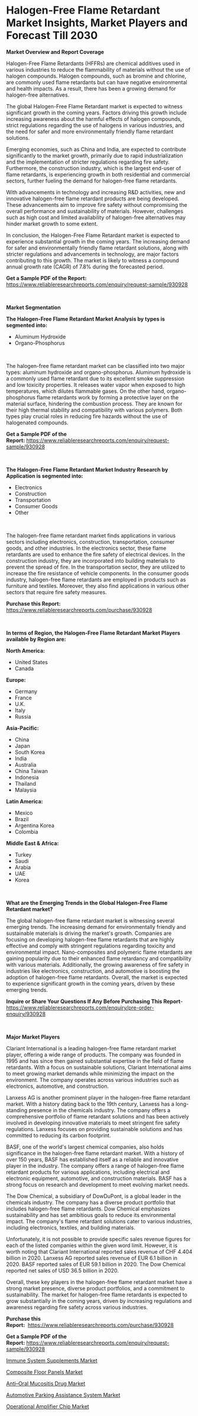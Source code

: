 <p><h1>Halogen-Free Flame Retardant Market Insights, Market Players and Forecast Till 2030</h1></p><p><strong>Market Overview and Report Coverage</strong></p>
<p><p>Halogen-Free Flame Retardants (HFFRs) are chemical additives used in various industries to reduce the flammability of materials without the use of halogen compounds. Halogen compounds, such as bromine and chlorine, are commonly used flame retardants but can have negative environmental and health impacts. As a result, there has been a growing demand for halogen-free alternatives.</p><p>The global Halogen-Free Flame Retardant market is expected to witness significant growth in the coming years. Factors driving this growth include increasing awareness about the harmful effects of halogen compounds, strict regulations regarding the use of halogens in various industries, and the need for safer and more environmentally friendly flame retardant solutions.</p><p>Emerging economies, such as China and India, are expected to contribute significantly to the market growth, primarily due to rapid industrialization and the implementation of stricter regulations regarding fire safety. Furthermore, the construction industry, which is the largest end-user of flame retardants, is experiencing growth in both residential and commercial sectors, further fueling the demand for halogen-free flame retardants.</p><p>With advancements in technology and increasing R&D activities, new and innovative halogen-free flame retardant products are being developed. These advancements aim to improve fire safety without compromising the overall performance and sustainability of materials. However, challenges such as high cost and limited availability of halogen-free alternatives may hinder market growth to some extent.</p><p>In conclusion, the Halogen-Free Flame Retardant market is expected to experience substantial growth in the coming years. The increasing demand for safer and environmentally friendly flame retardant solutions, along with stricter regulations and advancements in technology, are major factors contributing to this growth. The market is likely to witness a compound annual growth rate (CAGR) of 7.8% during the forecasted period.</p></p>
<p><strong>Get a Sample PDF of the Report:</strong> <a href="https://www.reliableresearchreports.com/enquiry/request-sample/930928">https://www.reliableresearchreports.com/enquiry/request-sample/930928</a></p>
<p>&nbsp;</p>
<p><strong>Market Segmentation</strong></p>
<p><strong>The Halogen-Free Flame Retardant Market Analysis by types is segmented into:</strong></p>
<p><ul><li>Aluminum Hydroxide</li><li>Organo-Phosphorus</li></ul></p>
<p>&nbsp;</p>
<p><p>The halogen-free flame retardant market can be classified into two major types: aluminum hydroxide and organo-phosphorus. Aluminum hydroxide is a commonly used flame retardant due to its excellent smoke suppression and low toxicity properties. It releases water vapor when exposed to high temperatures, which dilutes flammable gases. On the other hand, organo-phosphorus flame retardants work by forming a protective layer on the material surface, hindering the combustion process. They are known for their high thermal stability and compatibility with various polymers. Both types play crucial roles in reducing fire hazards without the use of halogenated compounds.</p></p>
<p><strong>Get a Sample PDF of the Report:</strong>&nbsp;<a href="https://www.reliableresearchreports.com/enquiry/request-sample/930928">https://www.reliableresearchreports.com/enquiry/request-sample/930928</a></p>
<p>&nbsp;</p>
<p><strong>The Halogen-Free Flame Retardant Market Industry Research by Application is segmented into:</strong></p>
<p><ul><li>Electronics</li><li>Construction</li><li>Transportation</li><li>Consumer Goods</li><li>Other</li></ul></p>
<p>&nbsp;</p>
<p><p>The halogen-free flame retardant market finds applications in various sectors including electronics, construction, transportation, consumer goods, and other industries. In the electronics sector, these flame retardants are used to enhance the fire safety of electrical devices. In the construction industry, they are incorporated into building materials to prevent the spread of fire. In the transportation sector, they are utilized to increase the fire resistance of vehicle components. In the consumer goods industry, halogen-free flame retardants are employed in products such as furniture and textiles. Moreover, they also find applications in various other sectors that require fire safety measures.</p></p>
<p><strong>Purchase this Report:</strong>&nbsp; <a href="https://www.reliableresearchreports.com/purchase/930928">https://www.reliableresearchreports.com/purchase/930928</a></p>
<p>&nbsp;</p>
<p><strong>In terms of Region, the Halogen-Free Flame Retardant Market Players available by Region are:</strong></p>
<p>
    <p> <strong> North America: </strong>
        <ul>
            <li>United States</li>
            <li>Canada</li>
        </ul>
        </p> 
    <p> <strong> Europe: </strong>
        <ul>
            <li>Germany</li>
            <li>France</li>
            <li>U.K.</li>
            <li>Italy</li>
            <li>Russia</li>
        </ul>
        </p> 
    <p> <strong> Asia-Pacific: </strong>
        <ul>
            <li>China</li>
            <li>Japan</li>
            <li>South Korea</li>
            <li>India</li>
            <li>Australia</li>
            <li>China Taiwan</li>
            <li>Indonesia</li>
            <li>Thailand</li>
            <li>Malaysia</li>
        </ul>
        </p> 
    <p> <strong> Latin America: </strong>
        <ul>
            <li>Mexico</li>
            <li>Brazil</li>
            <li>Argentina Korea</li>
            <li>Colombia</li>
        </ul>
        </p> 
    <p> <strong> Middle East & Africa: </strong>
        <ul>
            <li>Turkey</li>
            <li>Saudi</li>
            <li>Arabia</li>
            <li>UAE</li>
            <li>Korea</li>
        </ul>
    </p>
    </p>
<p>&nbsp;</p>
<p><strong>What are the Emerging Trends in the Global Halogen-Free Flame Retardant market?</strong></p>
<p><p>The global halogen-free flame retardant market is witnessing several emerging trends. The increasing demand for environmentally friendly and sustainable materials is driving the market's growth. Companies are focusing on developing halogen-free flame retardants that are highly effective and comply with stringent regulations regarding toxicity and environmental impact. Nano-composites and polymeric flame retardants are gaining popularity due to their enhanced flame retardancy and compatibility with various materials. Additionally, the growing awareness of fire safety in industries like electronics, construction, and automotive is boosting the adoption of halogen-free flame retardants. Overall, the market is expected to experience significant growth in the coming years, driven by these emerging trends.</p></p>
<p><strong>Inquire or Share Your Questions If Any Before Purchasing This Report</strong>- <a href="https://www.reliableresearchreports.com/enquiry/pre-order-enquiry/930928">https://www.reliableresearchreports.com/enquiry/pre-order-enquiry/930928</a></p>
<p>&nbsp;</p>
<p><strong>Major Market Players</strong></p>
<p><p>Clariant International is a leading halogen-free flame retardant market player, offering a wide range of products. The company was founded in 1995 and has since then gained substantial expertise in the field of flame retardants. With a focus on sustainable solutions, Clariant International aims to meet growing market demands while minimizing the impact on the environment. The company operates across various industries such as electronics, automotive, and construction.</p><p>Lanxess AG is another prominent player in the halogen-free flame retardant market. With a history dating back to the 19th century, Lanxess has a long-standing presence in the chemicals industry. The company offers a comprehensive portfolio of flame retardant solutions and has been actively involved in developing innovative materials to meet stringent fire safety regulations. Lanxess focuses on providing sustainable solutions and has committed to reducing its carbon footprint.</p><p>BASF, one of the world's largest chemical companies, also holds significance in the halogen-free flame retardant market. With a history of over 150 years, BASF has established itself as a reliable and innovative player in the industry. The company offers a range of halogen-free flame retardant products for various applications, including electrical and electronic equipment, automotive, and construction materials. BASF has a strong focus on research and development to meet evolving market needs.</p><p>The Dow Chemical, a subsidiary of DowDuPont, is a global leader in the chemicals industry. The company has a diverse product portfolio that includes halogen-free flame retardants. Dow Chemical emphasizes sustainability and has set ambitious goals to reduce its environmental impact. The company's flame retardant solutions cater to various industries, including electronics, textiles, and building materials.</p><p>Unfortunately, it is not possible to provide specific sales revenue figures for each of the listed companies within the given word limit. However, it is worth noting that Clariant International reported sales revenue of CHF 4.404 billion in 2020. Lanxess AG reported sales revenue of EUR 6.1 billion in 2020. BASF reported sales of EUR 59.1 billion in 2020. The Dow Chemical reported net sales of USD 36.5 billion in 2020.</p><p>Overall, these key players in the halogen-free flame retardant market have a strong market presence, diverse product portfolios, and a commitment to sustainability. The market for halogen-free flame retardants is expected to grow substantially in the coming years, driven by increasing regulations and awareness regarding fire safety across various industries.</p></p>
<p><strong>Purchase this Report:</strong>&nbsp;&nbsp;<a href="https://www.reliableresearchreports.com/purchase/930928">https://www.reliableresearchreports.com/purchase/930928</a></p>
<p></p>
<p><strong>Get a Sample PDF of the Report:</strong>&nbsp;<a href="https://www.reliableresearchreports.com/enquiry/request-sample/930928">https://www.reliableresearchreports.com/enquiry/request-sample/930928</a></p>
<p><p><a href="https://medium.com/@sainreportprime/immune-system-supplements-market-size-growth-forecast-2023-2030-e260d9c29033">Immune System Supplements Market</a></p><p><a href="https://www.linkedin.com/pulse/composite-floor-panels-market-challenges-opportunities-growth-7njoc/">Composite Floor Panels Market</a></p><p><a href="https://medium.com/@chiragreportprime/anti-ndash-oral-mucositis-drug-market-size-growth-forecast-2023-2030-1245f4d9f4e1">Anti–Oral Mucositis Drug Market</a></p><p><a href="https://github.com/RoccoManning/Market-Research-Report-List-1/blob/main/automotive-parking-assistance-system-market.md">Automotive Parking Assistance System Market</a></p><p><a href="https://www.reportprime.com/operational-amplifier-chip-r1562">Operational Amplifier Chip Market</a></p></p>